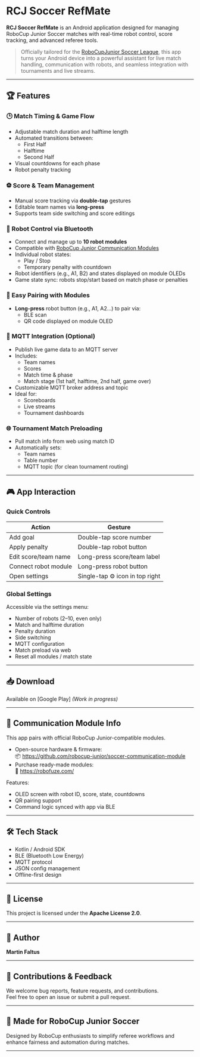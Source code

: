 # RCJ Soccer RefMate

**RCJ Soccer RefMate** is an Android application designed for managing RoboCup Junior Soccer matches with real-time robot control, score tracking, and advanced referee tools.

> Officially tailored for the [RoboCupJunior Soccer League](https://junior.robocup.org/soccer/), this app turns your Android device into a powerful assistant for live match handling, communication with robots, and seamless integration with tournaments and live streams.

---

## 🏆 Features

### 🕒 Match Timing & Game Flow
- Adjustable match duration and halftime length
- Automated transitions between:
  - First Half
  - Halftime
  - Second Half
- Visual countdowns for each phase
- Robot penalty tracking

### ⚽ Score & Team Management
- Manual score tracking via **double-tap** gestures
- Editable team names via **long-press**
- Supports team side switching and score editings

### 🤖 Robot Control via Bluetooth
- Connect and manage up to **10 robot modules**
- Compatible with [RoboCup Junior Communication Modules](https://github.com/robocup-junior/soccer-communication-module)
- Individual robot states:
  - Play / Stop
  - Temporary penalty with countdown
- Robot identifiers (e.g., A1, B2) and states displayed on module OLEDs
- Game state sync: robots stop/start based on match phase or penalties

### 🔗 Easy Pairing with Modules
- **Long-press** robot button (e.g., A1, A2…) to pair via:
  - BLE scan
  - QR code displayed on module OLED

### 📡 MQTT Integration (Optional)
- Publish live game data to an MQTT server
- Includes:
  - Team names
  - Scores
  - Match time & phase
  - Match stage (1st half, halftime, 2nd half, game over)
- Customizable MQTT broker address and topic
- Ideal for:
  - Scoreboards
  - Live streams
  - Tournament dashboards

### 🌐 Tournament Match Preloading
- Pull match info from web using match ID
- Automatically sets:
  - Team names
  - Table number
  - MQTT topic (for clean tournament routing)

---

## 🎮 App Interaction

### Quick Controls
| Action | Gesture |
|--------|---------|
| Add goal | Double-tap score number |
| Apply penalty | Double-tap robot button |
| Edit score/team name | Long-press score/team label |
| Connect robot module | Long-press robot button |
| Open settings | Single-tap ⚙️ icon in top right |

### Global Settings
Accessible via the settings menu:
- Number of robots (2–10, even only)
- Match and halftime duration
- Penalty duration
- Side switching
- MQTT configuration
- Match preload via web
- Reset all modules / match state

---

## 📥 Download

Available on [Google Play] *(Work in progress)*

---

## 🧩 Communication Module Info

This app pairs with official RoboCup Junior-compatible modules.

- Open-source hardware & firmware:  
  📦 https://github.com/robocup-junior/soccer-communication-module  
- Purchase ready-made modules:  
  🛒 https://robofuze.com/

Features:
- OLED screen with robot ID, score, state, countdowns
- QR pairing support
- Command logic synced with app via BLE

---

## 🛠️ Tech Stack

- Kotlin / Android SDK
- BLE (Bluetooth Low Energy)
- MQTT protocol
- JSON config management
- Offline-first design

---

## 📄 License

This project is licensed under the **Apache License 2.0**.  

---

## 👤 Author

**Martin Faltus**  

---

## 🤝 Contributions & Feedback

We welcome bug reports, feature requests, and contributions.  
Feel free to open an issue or submit a pull request.

---

## 🚀 Made for RoboCup Junior Soccer

Designed by RoboCup enthusiasts to simplify referee workflows and enhance fairness and automation during matches.

---
